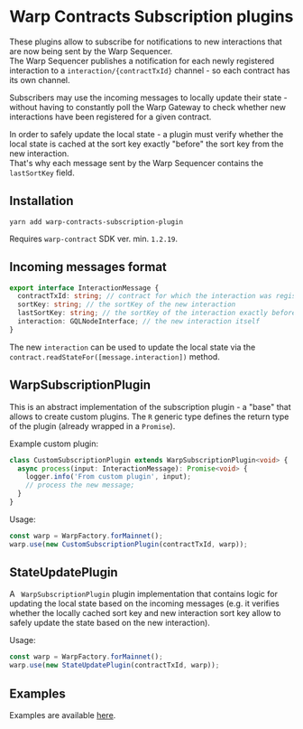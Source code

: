 # Warp Contracts Subscription plugins

These plugins allow to subscribe for notifications to new interactions that are now being sent by the Warp Sequencer.  
The Warp Sequencer publishes a notification for each newly registered interaction to a `interaction/{contractTxId}` channel - so each contract
has its own channel.

Subscribers may use the incoming messages to locally update their state - without having to constantly poll
the Warp Gateway to check whether new interactions have been registered for a given contract.

In order to safely update the local state - a plugin must verify whether the local state is cached
at the sort key exactly "before" the sort key from the new interaction.   
That's why each message sent by the Warp Sequencer contains the `lastSortKey` field.

## Installation
`yarn add warp-contracts-subscription-plugin`

Requires `warp-contract` SDK ver. min. `1.2.19`.

## Incoming messages format
```ts
export interface InteractionMessage {
  contractTxId: string; // contract for which the interaction was registerd
  sortKey: string; // the sortKey of the new interaction
  lastSortKey: string; // the sortKey of the interaction exactly before this new interaction
  interaction: GQLNodeInterface; // the new interaction itself
}
```

The new `interaction` can be used to update the local state via the `contract.readStateFor([message.interaction])` method.

## WarpSubscriptionPlugin<R>
This is an abstract implementation of the subscription plugin - a "base" that allows to create custom plugins.
The `R` generic type defines the return type of the plugin (already wrapped in a `Promise`).    

Example custom plugin:
```ts
class CustomSubscriptionPlugin extends WarpSubscriptionPlugin<void> {
  async process(input: InteractionMessage): Promise<void> {
    logger.info('From custom plugin', input);
    // process the new message;
  }
}
```

Usage:
```ts
const warp = WarpFactory.forMainnet();
warp.use(new CustomSubscriptionPlugin(contractTxId, warp));
```

## StateUpdatePlugin<State>
A ` WarpSubscriptionPlugin` plugin implementation that contains logic for
updating the local state based on the incoming messages (e.g. it verifies whether the locally cached sort key and new interaction sort key allow to safely update the state based on the new interaction).

Usage:
```ts
const warp = WarpFactory.forMainnet();
warp.use(new StateUpdatePlugin(contractTxId, warp));
```

## Examples
Examples are available [here](../examples).

